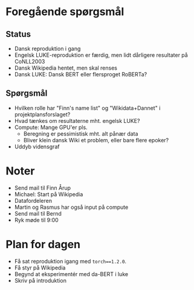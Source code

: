 # Foregående spørgsmål

## Status

- Dansk reproduktion i gang
- Engelsk LUKE-reproduktion er færdig, men lidt dårligere resultater på CoNLL2003
- Dansk Wikipedia hentet, men skal renses
- Dansk LUKE: Dansk BERT eller flersproget RoBERTa?

## Spørgsmål

- Hvilken rolle har "Finn's name list" og "Wikidata+Dannet" i projektplansforslaget?
- Hvad tænkes om resultaterne mht. engelsk LUKE?
- Compute: Mange GPU'er pls.
    - Beregning er pessimistisk mht. alt pånær data
    - Bliver klein dansk Wiki et problem, eller bare flere epoker?
- Uddyb vidensgraf

# Noter
- Send mail til Finn Årup
- Michael: Start på Wikipedia 
- Datafordeleren
- Martin og Rasmus har også input på compute
- Send mail til Bernd
- Ryk møde til 9:00


# Plan for dagen
- Få sat reproduktion igang med `torch==1.2.0`.
- Få styr på Wikipedia
- Begynd at eksperimentér med da-BERT i luke
- Skriv på introduktion


